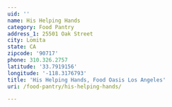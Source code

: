```yaml
---
uid: ''
name: His Helping Hands
category: Food Pantry
address_1: 25501 Oak Street
city: Lomita
state: CA
zipcode: '90717'
phone: 310.326.2757
latitude: '33.7919156'
longitude: '-118.3176793'
title: 'His Helping Hands, Food Oasis Los Angeles'
uri: /food-pantry/his-helping-hands/

---
```

